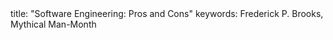 <frontmatter>
title: "Software Engineering: Pros and Cons"
keywords: Frederick P. Brooks, Mythical Man-Month
</frontmatter>

<include src="index-body.md" boilerplate />

